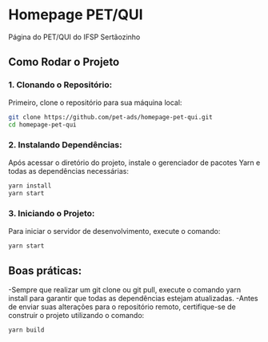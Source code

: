 # Homepage PET/QUI
Página do PET/QUI do IFSP Sertãozinho

## Como Rodar o Projeto

### 1. Clonando o Repositório:
Primeiro, clone o repositório para sua máquina local:
```bash
git clone https://github.com/pet-ads/homepage-pet-qui.git
cd homepage-pet-qui
```

### 2. Instalando Dependências:
Após acessar o diretório do projeto, instale o gerenciador de pacotes Yarn e todas as dependências necessárias:
```bash
yarn install
yarn start
```

### 3. Iniciando o Projeto:
Para iniciar o servidor de desenvolvimento, execute o comando:
```bash
yarn start
```

## Boas práticas:
-Sempre que realizar um git clone ou git pull, execute o comando yarn install para garantir que todas as dependências estejam atualizadas.
-Antes de enviar suas alterações para o repositório remoto, certifique-se de construir o projeto utilizando o comando:
```bash
yarn build
```

